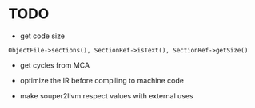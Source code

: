 # TODO

- get code size

```
ObjectFile->sections(), SectionRef->isText(), SectionRef->getSize()
```
 
- get cycles from MCA

- optimize the IR before compiling to machine code

- make souper2llvm respect values with external uses

